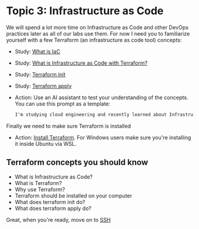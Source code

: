 # Topic 3: Infrastructure as Code

We will spend a lot more time on Infrastructure as Code and other DevOps practices later as all of our labs use them. For now I need you to familiarize yourself with a few Terraform (an infrastructure as code tool) concepts:

- Study: [What is IaC](https://www.hashicorp.com/resources/what-is-infrastructure-as-code)
- Study: [What is Infrastructure as Code with Terraform?](https://learn.hashicorp.com/tutorials/terraform/infrastructure-as-code)
- Study: [Terraform init](https://developer.hashicorp.com/terraform/cli/commands/init)
- Study: [Terraform apply](https://developer.hashicorp.com/terraform/cli/commands/apply)
- Action: Use an AI assistant to test your understanding of the concepts. You can use this prompt as a template:

    ``` txt
    I'm studying cloud engineering and recently learned about Infrastructure as Code. I will provide you an explanation about it and please ask me any questions if my explanation is not clear. I want to make sure I really understand this concept so please do not correct me, simple ask questions until I get the explanation right. Here is my explanation: IaC is 
    ```

Finally we need to make sure Terraform is installed

- Action: [Install Terraform](https://developer.hashicorp.com/terraform/install). For Windows users make sure you're installing it inside Ubuntu via WSL.

## Terraform concepts you should know

- What is Infrastructure as Code?
- What is Terraform?
- Why use Terraform?
- Terraform should be installed on your computer
- What does terraform init do?
- What does terraform apply do?

Great, when you're ready, move on to [SSH](4-ssh.md)
